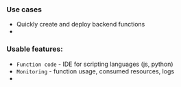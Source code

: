 ### Use cases
* Quickly create and deploy backend functions
* 

### Usable features:
* `Function code` - IDE for scripting languages (js, python)
* `Monitoring` - function usage, consumed resources, logs
* 